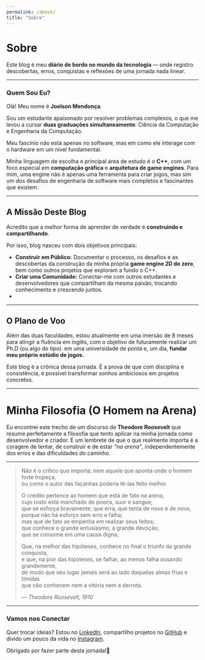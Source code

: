 ```yaml
---
permalink: /about/
title: "Sobre"
---
```

# Sobre

Este blog é meu **diário de bordo no mundo da tecnologia** — onde registro descobertas, erros, conquistas e reflexões de uma jornada nada linear.

---

### Quem Sou Eu?

Olá! Meu nome é **Joelson Mendonça**.

Sou um estudante apaixonado por resolver problemas complexos, o que me levou a cursar **duas graduações simultaneamente**: Ciência da Computação e Engenharia da Computação. 

Meu fascínio não está apenas no software, mas em como ele interage com o hardware em um nível fundamental.

Minha linguagem de escolha e principal área de estudo é o **C++**, com um foco especial em **computação gráfica** e **arquitetura de game engines**. Para mim, uma engine não é apenas uma ferramenta para criar jogos, mas sim um dos desafios de engenharia de software mais completos e fascinantes que existem.

---

## A Missão Deste Blog

Acredito que a melhor forma de aprender de verdade é **construindo e compartilhando**. 

Por isso, blog nasceu com dois objetivos principais:

-  **Construir em Público:** Documentar o processo, os desafios e as descobertas da construção da minha própria **game engine 2D do zero**, bem como outros projetos que exploram a fundo o C++.
-  **Criar uma Comunidade:** Conectar-me com outros estudantes e desenvolvedores que compartilham da mesma paixão, trocando conhecimento e crescendo juntos.
-  
---

## O Plano de Voo

Além das duas faculdades, estou atualmente em uma imersão de 8 meses para atingir a fluência em inglês, com o objetivo de futuramente realizar um Ph.D (ou algo do tipo). em uma universidade de ponta e, um dia, **fundar meu próprio estúdio de jogos.**

Este blog é a crônica dessa jornada. É a prova de que com disciplina e consistência, é possível transformar sonhos ambiciosos em projetos concretos.

---

# Minha Filosofia (O Homem na Arena)

Eu encontrei este trecho de um discurso de **Theodore Roosevelt** que resume perfeitamente a filosofia que tento aplicar na minha jornada como desenvolvedor e criador. 
É um lembrete de que o que realmente importa é a coragem de tentar, de construir e de estar *"na arena"*, independentemente dos erros e das dificuldades do caminho.

---

> Não é o crítico que importa; nem aquele que aponta onde o homem forte tropeça,  
> ou como o autor das façanhas poderia tê-las feito melhor.  
>
> O crédito pertence ao homem que está de fato na arena,  
> cujo rosto está manchado de poeira, suor e sangue;  
> que se esforça bravamente; que erra, que tenta de novo e de novo,  
> porque não há esforço sem erro e falha;  
> mas que de fato se empenha em realizar seus feitos;  
> que conhece o grande entusiasmo, a grande devoção;  
> que se consome em uma causa digna;  
>
> Que, na melhor das hipóteses, conhece no final o triunfo da grande conquista,  
> e que, na pior das hipóteses, se falhar, ao menos falha ousando grandemente,  
> de modo que seu lugar jamais será ao lado daquelas almas frias e tímidas  
> que não conhecem nem a vitória nem a derrota.  
>
> — *Theodore Roosevelt, 1910*
---

### Vamos nos Conectar

Quer trocar ideias? Estou no [LinkedIn](https://www.linkedin.com/in/joelsonmendonca/), compartilho projetos no [GitHub](github.com/Joelsonsmendonca) e divido um pouco da vida no [Instagram](https://www.instagram.com/jsantos__2/).

Obrigado por fazer parte desta jornada!🚀
